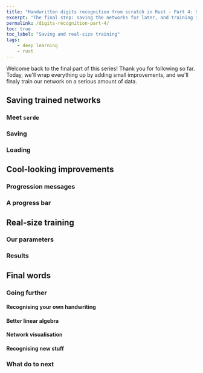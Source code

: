 ```yaml
---
title: "Handwritten digits recognition from scratch in Rust - Part 4: Saving and real-size training"
excerpt: "The final step: saving the networks for later, and training it on many images."
permalink: /digits-recognition-part-4/
toc: true
toc_label: "Saving and real-size training"
tags:
    - deep learning
    - rust
---
```


Welcome back to the final part of this series! Thank you for following so far. Today, we'll wrap everything up by adding  small improvements, and we'll finaly train our network on a serious amount of data.

## Saving trained networks
### Meet `serde`

### Saving

### Loading


## Cool-looking improvements
### Progression messages

### A progress bar

## Real-size training
### Our parameters

### Results

## Final words
### Going further
#### Recognising your own handwriting
#### Better linear algebra
#### Network visualisation
#### Recognising new stuff

### What do to next